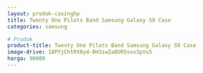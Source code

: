 ```yaml
---
layout: produk-casinghp
title: Twenty One Pilots Band Samsung Galaxy S9 Case
categories: samsung

# Produk
product-title: Twenty One Pilots Band Samsung Galaxy S9 Case
image-drive: 18PYjChtRX8yd-0H3iwZaBUR5svv3pVv5
harga: 90000
---
```

